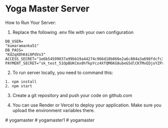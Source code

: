 # Yoga Master Server

How to Run Your Server:
1. Replace the following .env file with your own configuration
```
DB_USER=
"kumaramanka51"
DB_PASS=
"Kd2qXDhK4i0PdVx3"
ACCESS_SECRET="1e6b54599037a99bb19a44274c966d18b866e2a6c804a3a698fdcfc33dec919fa3602456affe6862f959571c45ab7f06349d0a0d76d65711924a9a341a1d0d27"
PAYMENT_SECRET="sk_test_51OpBUKCmx8hfkpYcz4XfQM6KG8ubeG5dlCKTMxEDjoYZPriKDCeraZNfMHuuERMR2heRDC7xP8dqRuEvDkP4mg2w00ICy7xTzU"
```

2. To run server locally, you need to command this:
```
1. npm install
2. npm start
```

3. Create a git repository and push your code on github.com

4. You can use Render or Vercel to deploy your application. Make sure you upload the environment variables there.


#   y o g a m a s t e r 
 
 #   y o g a m a s t e r 1 
 
 #   y o g a m a s t e r 
 
 
